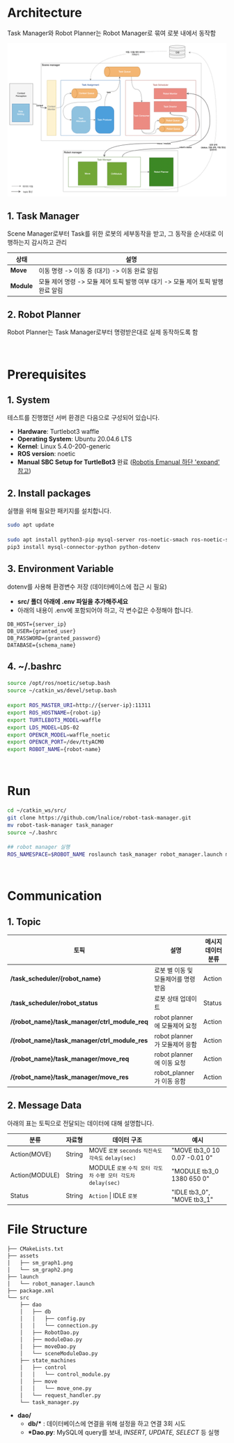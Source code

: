 # Architecture
Task Manager와 Robot Planner는 Robot Manager로 묶여 로봇 내에서 동작함

![architecture](./assets/architecture2.png)

## 1. Task Manager
Scene Manager로부터 Task를 위한 로봇의 세부동작을 받고, 그 동작을 순서대로 이행하는지 감시하고 관리

| 상태 | 설명 |
|--|--|
| **Move** | 이동 명령 ->  이동 중 (대기) -> 이동 완료 알림 |
| **Module** | 모듈 제어 명령 -> 모듈 제어 토픽 발행 여부 대기 -> 모듈 제어 토픽 발행 완료 알림 |

## 2. Robot Planner
Robot Planner는 Task Manager로부터 명령받은대로 실제 동작하도록 함

<br/>


# Prerequisites

## 1. System
테스트를 진행했던 서버 환경은 다음으로 구성되어 있습니다. 
- **Hardware**: Turtlebot3 waffle 
- **Operating System**: Ubuntu 20.04.6 LTS
- **Kernel**: Linux 5.4.0-200-generic
- **ROS version**: noetic
- **Manual SBC Setup for TurtleBot3** 완료 ([Robotis Emanual 하단 'expand' 참고](https://emanual.robotis.com/docs/en/platform/turtlebot3/sbc_setup/#sbc-setup))

## 2. Install packages
실행을 위해 필요한 패키지를 설치합니다.
```bash
sudo apt update

sudo apt install python3-pip mysql-server ros-noetic-smach ros-noetic-smach-ros
pip3 install mysql-connector-python python-dotenv
```

## 3. Environment Variable
dotenv를 사용해 환경변수 저장 (데이터베이스에 접근 시 필요)
- **src/ 폴더 아래에 .env 파일을 추가해주세요**
- 아래의 내용이 .env에 포함되어야 하고, 각 변수값은 수정해야 합니다.
```
DB_HOST={server_ip}
DB_USER={granted_user}
DB_PASSWORD={granted_password}
DATABASE={schema_name}
```

## 4. ~/.bashrc
```bash
source /opt/ros/noetic/setup.bash
source ~/catkin_ws/devel/setup.bash

export ROS_MASTER_URI=http://{server-ip}:11311
export ROS_HOSTNAME={robot-ip}
export TURTLEBOT3_MODEL=waffle
export LDS_MODEL=LDS-02
export OPENCR_MODEL=waffle_noetic
export OPENCR_PORT=/dev/ttyACM0
export ROBOT_NAME={robot-name}
```

<br/>

# Run
```bash
cd ~/catkin_ws/src/
git clone https://github.com/lnalice/robot-task-manager.git
mv robot-task-manager task_manager
source ~/.bashrc

## robot manager 실행
ROS_NAMESPACE=$ROBOT_NAME roslaunch task_manager robot_manager.launch multi_robot_name:=$ROBOT_NAME
```
<br/>

# Communication

## 1. Topic

| 토픽 | 설명 | 메시지 데이터 분류
|--|--|--|
|**/task_scheduler/{robot_name}** | 로봇 별 이동 및 모듈제어를 명령받음 | Action |
|**/task_scheduler/robot_status** | 로봇 상태 업데이트 | Status |
|**/{robot_name}/task_manager/ctrl_module_req** | robot planner에 모듈제어 요청 | Action |
|**/{robot_name}/task_manager/ctrl_module_res** | robot planner가 모듈제어 응함 | Action |
|**/{robot_name}/task_manager/move_req** | robot planner에 이동 요청 | Action |
|**/{robot_name}/task_manager/move_res** | robot_planner가 이동 응함 | Action |


## 2. Message Data
아래의 표는 토픽으로 전달되는 데이터에 대해 설명합니다.

| 분류 | 자료형 | 데이터 구조 | 예시 |
|--|--|--|--|
| Action(MOVE) | String | MOVE `로봇` `seconds` `직진속도`  `각속도` `delay(sec)` | "MOVE tb3_0 10 0.07 -0.01 0" |
| Action(MODULE) | String | MODULE `로봇` `수직 모터 각도차` `수평 모터 각도차` `delay(sec)`| "MODULE tb3_0 1380 650 0"|
| Status | String | `Action` \| IDLE   `로봇` | "IDLE tb3_0", "MOVE tb3_1" |


# File Structure
```
├── CMakeLists.txt
├── assets
│   ├── sm_graph1.png
│   └── sm_graph2.png
├── launch
│   └── robot_manager.launch
├── package.xml
└── src
    ├── dao
    │   ├── db
    │   │   ├── config.py
    │   │   └── connection.py
    │   ├── RobotDao.py
    │   ├── moduleDao.py
    │   ├── moveDao.py
    │   └── sceneModuleDao.py
    ├── state_machines
    │   ├── control
    │   │   └── control_module.py
    │   ├── move
    │   │   └── move_one.py
    │   └── request_handler.py
    └── task_manager.py
```

- **dao/**
    - **db/\*** : 데이터베이스에 연결을 위해 설정을 하고 연결 3회 시도
    - **\*Dao.py**: MySQL에 query를 보내, *INSERT, UPDATE, SELECT* 등 실행